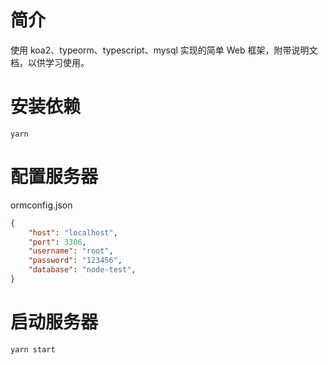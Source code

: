 # 简介
使用 koa2、typeorm、typescript、mysql 实现的简单 Web 框架，附带说明文档，以供学习使用。

# 安装依赖
```shell
yarn
```

# 配置服务器
ormconfig.json
```json
{
    "host": "localhost",
    "port": 3306,
    "username": "root",
    "password": "123456",
    "database": "node-test",
}
```

# 启动服务器
```shell
yarn start
```